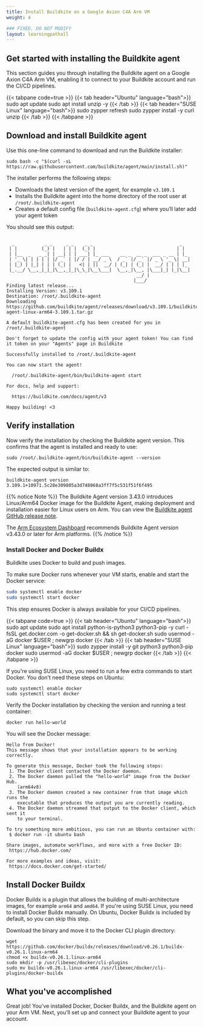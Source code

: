 ```yaml
---
title: Install Buildkite on a Google Axion C4A Arm VM
weight: 4

### FIXED, DO NOT MODIFY
layout: learningpathall
---
```


## Get started with installing the Buildkite agent
This section guides you through installing the Buildkite agent on a Google Axion C4A Arm VM, enabling it to connect to your Buildkite account and run the CI/CD pipelines.

{{< tabpane code=true >}}
  {{< tab header="Ubuntu" language="bash">}}
sudo apt update
sudo apt install unzip -y
  {{< /tab >}}
  {{< tab header="SUSE Linux" language="bash">}}
sudo zypper refresh
sudo zypper install -y curl unzip
  {{< /tab >}}
{{< /tabpane >}}

## Download and install Buildkite agent

Use this one-line command to download and run the Buildkite installer:

```console
sudo bash -c "$(curl -sL https://raw.githubusercontent.com/buildkite/agent/main/install.sh)" 
```
The installer performs the following steps:

- Downloads the latest version of the agent, for example `v3.109.1`  
- Installs the Buildkite agent into the home directory of the root user at `/root/.buildkite-agent`  
- Creates a default config file (`buildkite-agent.cfg`) where you’ll later add your agent token 

You should see this output:

```output
 
  _           _ _     _ _    _ _                                _
 | |         (_) |   | | |  (_) |                              | |
 | |__  _   _ _| | __| | | ___| |_ ___    __ _  __ _  ___ _ __ | |_
 | '_ \| | | | | |/ _` | |/ / | __/ _ \  / _` |/ _` |/ _ \ '_ \| __|
 | |_) | |_| | | | (_| |   <| | ||  __/ | (_| | (_| |  __/ | | | |_
 |_.__/ \__,_|_|_|\__,_|_|\_\_|\__\___|  \__,_|\__, |\___|_| |_|\__|
                                                __/ |
                                               |___/
Finding latest release...
Installing Version: v3.109.1
Destination: /root/.buildkite-agent
Downloading https://github.com/buildkite/agent/releases/download/v3.109.1/buildkite-agent-linux-arm64-3.109.1.tar.gz

A default buildkite-agent.cfg has been created for you in /root/.buildkite-agent

Don't forget to update the config with your agent token! You can find it token on your "Agents" page in Buildkite

Successfully installed to /root/.buildkite-agent

You can now start the agent!

  /root/.buildkite-agent/bin/buildkite-agent start

For docs, help and support:

  https://buildkite.com/docs/agent/v3

Happy building! <3
```

## Verify installation

Now verify the installation by checking the Buildkite agent version. This confirms that the agent is installed and ready to use:

```console
sudo /root/.buildkite-agent/bin/buildkite-agent --version
```

The expected output is similar to:

```output
buildkite-agent version 3.109.1+10971.5c28e309805a3d748068a3ff7f5c531f51f6f495
```



{{% notice Note %}}
The Buildkite Agent version 3.43.0 introduces Linux/Arm64 Docker image for the Buildkite Agent, making deployment and installation easier for Linux users on Arm. You can view the [Buildkite agent GitHub release note](https://github.com/buildkite/agent/releases/tag/v3.43.0).

The [Arm Ecosystem Dashboard](https://developer.arm.com/ecosystem-dashboard/) recommends Buildkite Agent version v3.43.0 or later for Arm platforms.
{{% /notice %}}
### Install Docker and Docker Buildx

Buildkite uses Docker to build and push images.

To make sure Docker runs whenever your VM starts, enable and start the Docker service:

```bash
sudo systemctl enable docker
sudo systemctl start docker
```

This step ensures Docker is always available for your CI/CD pipelines.

{{< tabpane code=true >}}
  {{< tab header="Ubuntu" language="bash">}}
sudo apt update
sudo apt install python-is-python3 python3-pip -y
curl -fsSL get.docker.com -o get-docker.sh && sh get-docker.sh
sudo usermod -aG docker $USER ; newgrp docker
  {{< /tab >}}
  {{< tab header="SUSE Linux" language="bash">}}
sudo zypper install -y git python3 python3-pip docker
sudo usermod -aG docker $USER ; newgrp docker
  {{< /tab >}}
{{< /tabpane >}}


If you're using SUSE Linux, you need to run a few extra commands to start Docker. You don't need these steps on Ubuntu:

```console
sudo systemctl enable docker
sudo systemctl start docker
```

Verify the Docker installation by checking the version and running a test container:

```console
docker run hello-world
```

You will see the Docker message:

```output
Hello from Docker!
This message shows that your installation appears to be working correctly.

To generate this message, Docker took the following steps:
 1. The Docker client contacted the Docker daemon.
 2. The Docker daemon pulled the "hello-world" image from the Docker Hub.
    (arm64v8)
 3. The Docker daemon created a new container from that image which runs the
    executable that produces the output you are currently reading.
 4. The Docker daemon streamed that output to the Docker client, which sent it
    to your terminal.

To try something more ambitious, you can run an Ubuntu container with:
 $ docker run -it ubuntu bash

Share images, automate workflows, and more with a free Docker ID:
 https://hub.docker.com/

For more examples and ideas, visit:
 https://docs.docker.com/get-started/
```

##  Install Docker Buildx

Docker Buildx is a plugin that allows the building of multi-architecture images, for example `arm64` and `amd64`. 
If you're using SUSE Linux, you need to install Docker Buildx manually. On Ubuntu, Docker Buildx is included by default, so you can skip this step.

Download the binary and move it to the Docker CLI plugin directory:

```console
wget https://github.com/docker/buildx/releases/download/v0.26.1/buildx-v0.26.1.linux-arm64
chmod +x buildx-v0.26.1.linux-arm64
sudo mkdir -p /usr/libexec/docker/cli-plugins
sudo mv buildx-v0.26.1.linux-arm64 /usr/libexec/docker/cli-plugins/docker-buildx
```

## What you've accomplished

Great job! You’ve installed Docker, Docker Buildx, and the Buildkite agent on your Arm VM. Next, you’ll set up and connect your Buildkite agent to your account.
